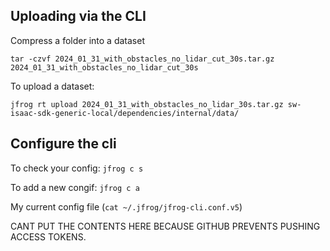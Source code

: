 

## Uploading via the CLI

Compress a folder into a dataset
```
tar -czvf 2024_01_31_with_obstacles_no_lidar_cut_30s.tar.gz 2024_01_31_with_obstacles_no_lidar_cut_30s
```

To upload a dataset:
```
jfrog rt upload 2024_01_31_with_obstacles_no_lidar_30s.tar.gz sw-isaac-sdk-generic-local/dependencies/internal/data/
```

## Configure the cli

To check your config:  `jfrog c s`

To add a new congif: `jfrog c a`

My current config file (`cat ~/.jfrog/jfrog-cli.conf.v5`)

CANT PUT THE CONTENTS HERE BECAUSE GITHUB PREVENTS PUSHING ACCESS TOKENS.

